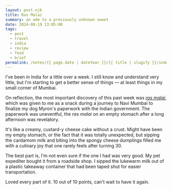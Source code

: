 ```yaml
---
layout: post.njk
title: Ras Malai
summary: an ode to a previously unknown sweet
date: 2024-08-19 13:05:00
tags:
  - post
  - travel
  - india
  - review
  - food
  - brief
permalink: /notes/{{ page.date | dateYear }}/{{ title | slugify }}/index.html
---
```


I've been in India for a little over a week. I still know and understand very little, but I'm starting to get a better sense of things — at least things in my small corner of Mumbai.

On reflection, the most important discovery of this past week was _[ras malai](https://en.wikipedia.org/wiki/Ras_malai)_, which was given to me as a snack during a journey to Navi Mumbai to finalize my dog Myron's paperwork with the Indian government. The paperwork was uneventful, the _ras malai_ on an empty stomach after a long afternoon was revelatory.

It's like a creamy, custard-y cheese cake without a crust. Might have been my empty stomach, or the fact that it was totally unexpected, but sipping the cardamom milk and biting into the spongy cheese dumplings filled me with a culinary joy that one rarely feels after turning 30.

The best part is, I'm not even sure if the one I had was very good. My pet expediter bought it from a roadside shop. I sipped the lukewarm milk out of a plastic takeaway container that had been taped shut for easier transportation.

Loved every part of it. 10 out of 10 points, can't wait to have it again.
